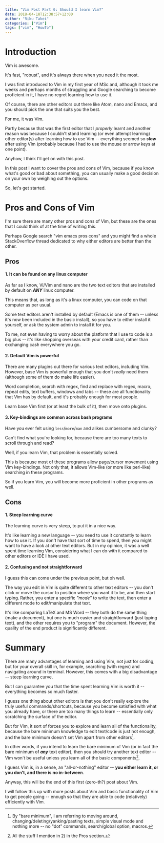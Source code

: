 ```yaml
---
title: "Vim Post Part 0: Should I learn Vim?"
date: 2018-04-18T12:38:57+12:00
author: "Riku Takei"
categories: ["Vim"]
tags: ["vim", "HowTo"]
---
```


# Introduction

Vim is awesome.

It's fast, "robust", and it's always there when you need it the most.

I was first introduced to Vim in my first year of MSc and, although it took me weeks and perhaps months of struggling and Google searching to become proficient in it, I have no regret learning how to use it.

Of course, there are other editors out there like Atom, nano and Emacs, and you should pick the one that suits you the best.

For me, it was Vim.

Partly because that was the first editor that I *properly* learnt and another reason was because I couldn't stand learning (or even attempt learning) other editor(s) after learning how to use Vim -- everything seemed so __*slow*__ after using Vim (probably because I had to use the mouse or arrow keys at one point).

Anyhow, I think I'll get on with this post.

In this post I want to cover the pros and cons of Vim, because if you know what's good or bad about something, you can usually make a good decision on your own by weighing out the options.

So, let's get started.

# Pros and Cons of Vim

I'm sure there are many other pros and cons of Vim, but these are the ones that I could think of at the time of writing this.

Perhaps Google search "vim emacs pros cons" and you might find a whole StackOverflow thread dedicated to why either editors are better than the other.

## Pros

#### 1. It can be found on any linux computer

As far as I know, Vi/Vim and nano are the two text editors that are installed by default on __*ANY*__ linux computer.

This means that, as long as it's a linux computer, you can code on that computer as per usual.

Some text editors aren't installed by default (Emacs is one of them -- unless it's now been included in the basic install), so you have to either install it yourself, or ask the system admin to install it for you.

To me, not even having to worry about the platform that I use to code is a big plus -- it's like shopping overseas with your credit card, rather than exchanging cash everywhere you go.

#### 2. Default Vim is powerful

There are many plugins out there for various text editors, including Vim.
However, base Vim is powerful enough that you don't _really_ need them (although some of them do make life easier).

Word completion, search with regex, find and replace with regex, macro, repeat edits, text buffers, windows and tabs -- these are all functionality that Vim has by default, and it's probably enough for most people.

Learn base Vim first (or at least the bulk of it), then move onto plugins.

#### 3. Key-bindings are common across bash programs

Have you ever felt using `less`/`more`/`man` and alikes cumbersome and clunky?

Can't find what you're looking for, because there are too many texts to scroll through and read?

Well, if you learn Vim, that problem is essentially solved.

This is because most of these programs allow page/cursor movement using Vim key-bindings.
Not only that, it allows Vim-like (or more like perl-like) searching in these programs.

So if you learn Vim, you will become more proficient in other programs as well.

## Cons

#### 1. Steep learning curve

The learning curve is very steep, to put it in a nice way.

It's like learning a new language -- you need to use it constantly to learn how to use it.
If you don't have that sort of time to spend, then you might want to have a look at other text editors.
But in my opinion, it was a well spent time learning Vim, considering what I can do with it compared to other editors or IDE I have used.

#### 2. Confusing and not straightforward

I guess this can come under the previous point, but oh well.

The way you edit in Vim is quite different to other text editors -- you don't click or move the cursor to position where you want it to be, and then start typing.
Rather, you enter a specific _"mode"_ to write the text, then enter a different mode to edit/manipulate that text.

It's like comparing LaTeX and MS Word -- they both do the same thing (make a document), but one is much easier and straightforward (just typing text), and the other requires you to "program" the document.
However, the quality of the end product is significantly different.

# Summary

There are many advantages of learning and using Vim, not just for coding, but for your overall skill in, for example, searching (with regex) and navigating around in terminal.
However, this comes with a big disadvantage -- steep learning curve.

But I can guarantee you that the time spent learning Vim is worth it -- everything becomes so much faster.

I guess one thing about other editors is that you don't really explore the truly useful commands/shortcuts, because you become satisfied with what you already have, or there are too many things to learn -- essentially only scratching the surface of the editor.

But for Vim, it sort of forces you to explore and learn all of the functionality, because the bare minimum knowledge  to edit text/code is just not enough, and the bare minimum doesn't set Vim apart from other editors[^1].

[^1]: By "bare minimum", I am referring to moving around, changing/deleting/yanking/pasting texts, simple visual mode and nothing more -- no "dot" commands, search/global option, macros.

In other words, if you intend to learn the bare minimum of Vim (or in fact the bare minimum of __*any*__ text editor), then you should try another text editor -- Vim won't be useful unless you learn all of the basic components[^2].

[^2]: All the stuff I mention in 2) in the Pros section.

I guess Vim is, in a sense, an "all-or-nothing" editor -- **you either learn it, or you don't, and there is no in-between**.

Anyway, this will be the end of this first (zero-th?) post about Vim.

I will follow this up with more posts about Vim and basic functionality of Vim to get people going -- enough so that they are able to code (relatively) efficiently with Vim.

